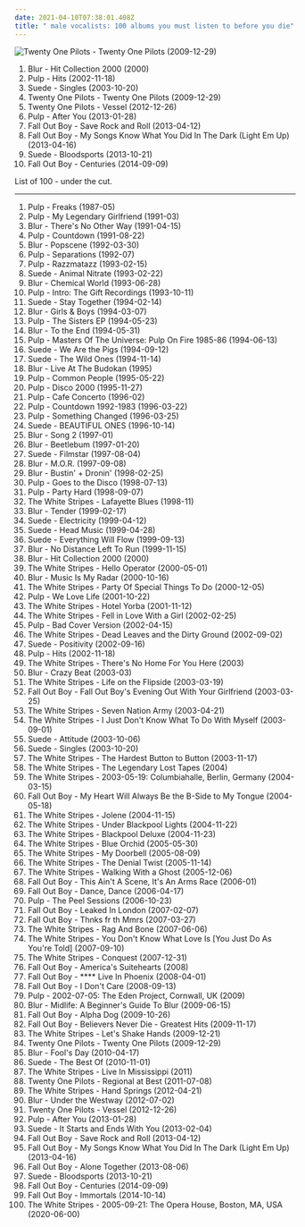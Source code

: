 ```yaml
---
date: 2021-04-10T07:38:01.408Z
title: " male vocalists: 100 albums you must listen to before you die"
---
```

![Twenty One Pilots - Twenty One Pilots (2009-12-29)](http://coverartarchive.org/release/f962ee2d-41cd-4a47-8f8c-dc402eacfaf3/10077631133-500.jpg "Twenty One Pilots - Twenty One Pilots (2009-12-29)")
<ol class="albums">
<li data-cover="https://img.discogs.com/yDktBNc2mqIYK_pEAdzm2ijWeWs=/fit-in/600x597/filters:strip_icc():format(jpeg):mode_rgb():quality(90)/discogs-images/R-10054585-1490820659-7104.jpeg.jpg" data-tags="80s, britpop, studiocolombo, buenos,  alternative,  alternative rock,  british,  pop rock,  male vocalists" role="button">Blur - Hit Collection 2000 (2000)</li>
<li data-cover="https://via.placeholder.com/450" data-tags="indie, rock, britpop, sheffield allsorts, fear of music" role="button">Pulp - Hits (2002-11-18)</li>
<li data-cover="http://coverartarchive.org/release/1afe7e41-7c77-4e13-90e5-f170404ad3df/13703071855-500.jpg" data-tags="alternative, brit-pop, alternative britpop, alternative rock, 90s" role="button">Suede - Singles (2003-10-20)</li>
<li data-cover="http://coverartarchive.org/release/f962ee2d-41cd-4a47-8f8c-dc402eacfaf3/10077631133-500.jpg" data-tags="hip-hop, indie, alternative, emo, rap, alternative pop, alternative hip-hop, pop rap, twenty one pilots,  alternative,  indie pop,  pop,  male vocalists,  alternative pop,  emo,  emo pop" role="button">Twenty One Pilots - Twenty One Pilots (2009-12-29)</li>
<li data-cover="http://coverartarchive.org/release/77f25b0b-bb51-44fb-b7b5-9c5c391769dd/7221126832-500.jpg" data-tags="alternative" role="button">Twenty One Pilots - Vessel (2012-12-26)</li>
<li data-cover="http://coverartarchive.org/release/4040e134-a3bf-4b54-a0c4-befc4a9c62ed/17987960903-500.jpg" data-tags="britpop, record store day, 2013 releases, rough trade, record store day 2013,  alternative,  alternative rock,  british,  pop rock,  male vocalists" role="button">Pulp - After You (2013-01-28)</li>
<li data-cover="http://coverartarchive.org/release/f6b77446-f07e-4768-bd34-f8baa90b9b4b/26624103376-500.jpg" data-tags="pop rock" role="button">Fall Out Boy - Save Rock and Roll (2013-04-12)</li>
<li data-cover="http://coverartarchive.org/release/da6e9e8b-ba68-4cf5-a375-12f83181923c/3260557740-500.jpg" data-tags="alternative" role="button">Fall Out Boy - My Songs Know What You Did In The Dark (Light Em Up) (2013-04-16)</li>
<li data-cover="http://coverartarchive.org/release/7cdac008-aaa2-4741-98ad-e4089dff00b2/6644098737-500.jpg" data-tags="britpop, glam rock" role="button">Suede - Bloodsports (2013-10-21)</li>
<li data-cover="http://coverartarchive.org/release/7e06809c-5677-45ad-95c6-92f95503aa11/8236940745-500.jpg" data-tags="pop, pop rock,  pop rock,  male vocalists,  emo,  emo pop" role="button">Fall Out Boy - Centuries (2014-09-09)</li>
</ol>
List of 100 - under the cut.
<!-- more -->

_________________

<ol class="albums">
<li data-cover="https://img.discogs.com/4hWONDDoT_2XOHooj__PrCTkui8=/fit-in/600x599/filters:strip_icc():format(jpeg):mode_rgb():quality(90)/discogs-images/R-313069-1223654037.jpeg.jpg" data-tags="post-punk" role="button">
Pulp - Freaks (1987-05)
</li>
<li data-cover="https://img.discogs.com/1UunTYJc7mdjrz13G5yXHDNoNQw=/fit-in/600x584/filters:strip_icc():format(jpeg):mode_rgb():quality(90)/discogs-images/R-3716503-1342278865-9111.jpeg.jpg" data-tags="britpop,  alternative,  alternative rock,  british,  pop rock,  male vocalists" role="button">
Pulp - My Legendary Girlfriend (1991-03)
</li>
<li data-cover="https://img.discogs.com/L0cQC1OggRV-og_czUbPGXLCXpM=/fit-in/524x540/filters:strip_icc():format(jpeg):mode_rgb():quality(90)/discogs-images/R-448702-1501638792-4931.jpeg.jpg" data-tags="indie, rock, british, indie rock, britpop,  alternative,  alternative rock,  british,  pop rock,  male vocalists" role="button">
Blur - There's No Other Way (1991-04-15)
</li>
<li data-cover="https://img.discogs.com/fFAYSBUiqnABoLJuX35Xzj5h8jM=/fit-in/600x598/filters:strip_icc():format(jpeg):mode_rgb():quality(90)/discogs-images/R-8741-1223662639.jpeg.jpg" data-tags="britpop,  alternative,  alternative rock,  british,  pop rock,  male vocalists" role="button">
Pulp - Countdown (1991-08-22)
</li>
<li data-cover="https://img.discogs.com/hOeX2unic3sqEV3Pp4XSmv1a0v0=/fit-in/594x600/filters:strip_icc():format(jpeg):mode_rgb():quality(90)/discogs-images/R-2467763-1285695912.jpeg.jpg" data-tags="britpop" role="button">
Blur - Popscene (1992-03-30)
</li>
<li data-cover="http://coverartarchive.org/release/ed8e6ae6-baf0-4e48-8f36-b927fd76064d/4395964292-500.jpg" data-tags="90s" role="button">
Pulp - Separations (1992-07)
</li>
<li data-cover="https://img.discogs.com/Pswlvl6nS1bjXMw-GiG38FnZTLE=/fit-in/550x550/filters:strip_icc():format(jpeg):mode_rgb():quality(90)/discogs-images/R-87457-1146661421.jpeg.jpg" data-tags="indie, alternative, indie pop, indie rock, britpop, england, sheffield, yorkshire, south yorkshire, adrien wayne,  alternative,  alternative rock,  british,  pop rock,  male vocalists" role="button">
Pulp - Razzmatazz (1993-02-15)
</li>
<li data-cover="http://coverartarchive.org/release/b32af0c3-ed99-4986-8884-f1b71f9d0880/19749929101-500.jpg" data-tags="indie rock, britpop, nude records" role="button">
Suede - Animal Nitrate (1993-02-22)
</li>
<li data-cover="http://coverartarchive.org/release/1ff783cb-e7c0-44c2-9819-52ce85f732b6/25084909010-500.jpg" data-tags="indie, rock, british, indie rock, britpop,  alternative,  alternative rock,  british,  pop rock,  male vocalists" role="button">
Blur - Chemical World (1993-06-28)
</li>
<li data-cover="http://coverartarchive.org/release/9f861029-3771-4c19-b0fc-e04cdedcd522/24578165858-500.jpg" data-tags="britpop, island records, great groove, where are my headphones, adrien wayne, where is my bong, criterio, weightlifting music, beats for days, pop lament, music to play on mdma, has me dancing even now,  alternative,  alternative rock,  british,  pop rock,  male vocalists" role="button">
Pulp - Intro: The Gift Recordings (1993-10-11)
</li>
<li data-cover="https://img.discogs.com/x_7blMdDkI4w7p1HklHbFmRFKUw=/fit-in/500x500/filters:strip_icc():format(jpeg):mode_rgb():quality(90)/discogs-images/R-3570647-1335708670.jpeg.jpg" data-tags="britpop, alternative pop and rock" role="button">
Suede - Stay Together (1994-02-14)
</li>
<li data-cover="https://img.discogs.com/CXsYXIsNA5cCGZYdz0f4LiPNdes=/fit-in/600x600/filters:strip_icc():format(jpeg):mode_rgb():quality(90)/discogs-images/R-10650810-1501689476-6451.jpeg.jpg" data-tags="indie, rock, british, indie rock, britpop,  alternative,  alternative rock,  british,  pop rock,  male vocalists" role="button">
Blur - Girls & Boys (1994-03-07)
</li>
<li data-cover="https://img.discogs.com/1UunTYJc7mdjrz13G5yXHDNoNQw=/fit-in/600x584/filters:strip_icc():format(jpeg):mode_rgb():quality(90)/discogs-images/R-3716503-1342278865-9111.jpeg.jpg" data-tags="britpop, island records, albums to get, pop lament,  alternative,  alternative rock,  british,  pop rock,  male vocalists" role="button">
Pulp - The Sisters EP (1994-05-23)
</li>
<li data-cover="http://coverartarchive.org/release/3ad32805-73ff-3cce-829e-15a61ad4411b/7940690155-500.jpg" data-tags="indie, rock, british, indie rock, britpop,  alternative,  alternative rock,  british,  pop rock,  male vocalists" role="button">
Blur - To the End (1994-05-31)
</li>
<li data-cover="http://coverartarchive.org/release/566b10e3-f9bb-3a7c-97a5-511a984030b3/16200392431-500.jpg" data-tags="britpop, flashback alternatives, pop lament,  alternative,  alternative rock,  british,  pop rock,  male vocalists" role="button">
Pulp - Masters Of The Universe: Pulp On Fire 1985-86 (1994-06-13)
</li>
<li data-cover="https://via.placeholder.com/450" data-tags="britpop, alternative pop and rock, nude records,  alternative,  alternative rock,  british,  pop rock,  male vocalists" role="button">
Suede - We Are the Pigs (1994-09-12)
</li>
<li data-cover="https://img.discogs.com/tbW842y4EdXRFowd-jHeapOijQQ=/fit-in/600x526/filters:strip_icc():format(jpeg):mode_rgb():quality(90)/discogs-images/R-8624306-1465448161-2236.jpeg.jpg" data-tags="britpop,  alternative,  alternative rock,  british,  pop rock,  male vocalists" role="button">
Suede - The Wild Ones (1994-11-14)
</li>
<li data-cover="http://coverartarchive.org/release/7b98c665-62c2-43a6-86fb-a13fad3629a7/17369299669-500.jpg" data-tags="britpop, flashback alternatives, livealbum,  alternative,  alternative rock,  british,  pop rock,  male vocalists" role="button">
Blur - Live At The Budokan (1995)
</li>
<li data-cover="https://img.discogs.com/IZP7KXc_xj0M1sDuQF_kjrnz7FE=/fit-in/600x589/filters:strip_icc():format(jpeg):mode_rgb():quality(90)/discogs-images/R-2032232-1405171624-2410.jpeg.jpg" data-tags="new wave, synth pop, britpop,  alternative,  alternative rock,  british,  pop rock,  male vocalists" role="button">
Pulp - Common People (1995-05-22)
</li>
<li data-cover="https://img.discogs.com/uwDHVzix96uEWADEC_ymq0Yl6SE=/fit-in/600x522/filters:strip_icc():format(jpeg):mode_rgb():quality(90)/discogs-images/R-15458121-1591957586-6527.jpeg.jpg" data-tags="britpop" role="button">
Pulp - Disco 2000 (1995-11-27)
</li>
<li data-cover="http://coverartarchive.org/release/8b15236b-57ca-4219-8056-40869068269c/18960802019-500.jpg" data-tags="britpop, live cafe concerto amsterdam,  alternative,  alternative rock,  british,  pop rock,  male vocalists" role="button">
Pulp - Cafe Concerto (1996-02)
</li>
<li data-cover="http://coverartarchive.org/release/dec0f3ae-2207-432c-a245-f55878db231f/16933953754-500.jpg" data-tags="indie pop, indie rock, new wave, britpop, 90s, compilation, alternative pop, indie dance, fire records, add, pop lament,  alternative,  alternative rock,  british,  pop rock,  male vocalists" role="button">
Pulp - Countdown 1992-1983 (1996-03-22)
</li>
<li data-cover="https://img.discogs.com/kfstvh9YpVEV4D28k7fyb-lBIKw=/fit-in/463x453/filters:strip_icc():format(jpeg):mode_rgb():quality(90)/discogs-images/R-1533654-1321276993.jpeg.jpg" data-tags="britpop, bring back the old last fm,  alternative,  alternative rock,  british,  pop rock,  male vocalists" role="button">
Pulp - Something Changed (1996-03-25)
</li>
<li data-cover="https://img.discogs.com/9Pysrxv3fxbnYFON2WyEHTYWhnQ=/fit-in/600x531/filters:strip_icc():format(jpeg):mode_rgb():quality(90)/discogs-images/R-3085511-1398612795-8683.jpeg.jpg" data-tags="britpop, nude records,  alternative,  alternative rock,  british,  pop rock,  male vocalists" role="button">
Suede - BEAUTIFUL ONES (1996-10-14)
</li>
<li data-cover="https://img.discogs.com/W2FnKYngKJJ9Jef-2KQ0xkxHhAs=/fit-in/600x600/filters:strip_icc():format(jpeg):mode_rgb():quality(90)/discogs-images/R-2845217-1613862346-6101.jpeg.jpg" data-tags="indie, rock, british, indie rock, britpop, radio arcadia, beshuffled,  alternative,  alternative rock,  british,  pop rock,  male vocalists" role="button">
Blur - Song 2 (1997-01)
</li>
<li data-cover="https://img.discogs.com/QV9TZOPWWClf6UT6NT2DZ4_GzQQ=/fit-in/600x599/filters:strip_icc():format(jpeg):mode_rgb():quality(90)/discogs-images/R-663446-1297358388.jpeg.jpg" data-tags="indie, rock, british, indie rock, britpop,  alternative,  alternative rock,  british,  pop rock,  male vocalists" role="button">
Blur - Beetlebum (1997-01-20)
</li>
<li data-cover="https://img.discogs.com/QRkR5Mc--0pl5djU47d_wC6PtsQ=/fit-in/600x603/filters:strip_icc():format(jpeg):mode_rgb():quality(90)/discogs-images/R-1931901-1554643221-5341.jpeg.jpg" data-tags="britpop, for sale, selling, nude records, for trade, trading,  alternative,  alternative rock,  british,  pop rock,  male vocalists" role="button">
Suede - Filmstar (1997-08-04)
</li>
<li data-cover="https://img.discogs.com/BeAXkXdgLk6QZWHKqmgcT53HP6o=/fit-in/600x602/filters:strip_icc():format(jpeg):mode_rgb():quality(90)/discogs-images/R-393755-1616590555-1364.jpeg.jpg" data-tags="indie, rock, british, indie rock, britpop,  alternative,  alternative rock,  british,  pop rock,  male vocalists" role="button">
Blur - M.O.R. (1997-09-08)
</li>
<li data-cover="http://coverartarchive.org/release/02d0a406-f64c-4815-a33f-a926f30aed21/21090014959-500.jpg" data-tags="live" role="button">
Blur - Bustin' + Dronin' (1998-02-25)
</li>
<li data-cover="http://coverartarchive.org/release/102d0327-bef8-46d4-a311-9836442dfd5c/4988031376-500.jpg" data-tags="britpop,  alternative,  alternative rock,  british,  pop rock,  male vocalists" role="button">
Pulp - Goes to the Disco (1998-07-13)
</li>
<li data-cover="http://coverartarchive.org/release/b6153b32-b5f4-4c44-8a99-c763f70b14d1/17810032954-500.jpg" data-tags="britpop,  alternative,  alternative rock,  british,  pop rock,  male vocalists" role="button">
Pulp - Party Hard (1998-09-07)
</li>
<li data-cover="http://coverartarchive.org/release/623e3f9c-75e7-406d-9cbe-9d6087b979b3/16312995368-500.jpg" data-tags="rock, alternative rock,  alternative,  garage rock,  alternative rock,  male vocalists,  noughties" role="button">
The White Stripes - Lafayette Blues (1998-11)
</li>
<li data-cover="http://coverartarchive.org/release/67432b65-2e9a-4219-bea9-646be808a39f/2545958513-500.jpg" data-tags="britpop" role="button">
Blur - Tender (1999-02-17)
</li>
<li data-cover="https://img.discogs.com/TIpTFlz4BuzCXH7Nx5_Ca242gf0=/fit-in/419x600/filters:strip_icc():format(jpeg):mode_rgb():quality(90)/discogs-images/R-2139227-1316855714.jpeg.jpg" data-tags="britpop,  alternative,  alternative rock,  british,  pop rock,  male vocalists" role="button">
Suede - Electricity (1999-04-12)
</li>
<li data-cover="https://img.discogs.com/ibMAfiLArBOVU-faP4LftnwZ_fE=/fit-in/600x539/filters:strip_icc():format(jpeg):mode_rgb():quality(90)/discogs-images/R-2956612-1441393650-3407.jpeg.jpg" data-tags="britpop, 90s" role="button">
Suede - Head Music (1999-04-28)
</li>
<li data-cover="https://img.discogs.com/tbW842y4EdXRFowd-jHeapOijQQ=/fit-in/600x526/filters:strip_icc():format(jpeg):mode_rgb():quality(90)/discogs-images/R-8624306-1465448161-2236.jpeg.jpg" data-tags="britpop,  alternative,  alternative rock,  british,  pop rock,  male vocalists" role="button">
Suede - Everything Will Flow (1999-09-13)
</li>
<li data-cover="https://img.discogs.com/hjqjfpuH7xrXvZepLZHdWwnxDKg=/fit-in/200x198/filters:strip_icc():format(jpeg):mode_rgb():quality(90)/discogs-images/R-425115-1111663662.jpg.jpg" data-tags="indie, rock, british, indie rock, britpop, on cd, got as a gift,  alternative,  alternative rock,  british,  pop rock,  male vocalists" role="button">
Blur - No Distance Left To Run (1999-11-15)
</li>
<li data-cover="https://img.discogs.com/yDktBNc2mqIYK_pEAdzm2ijWeWs=/fit-in/600x597/filters:strip_icc():format(jpeg):mode_rgb():quality(90)/discogs-images/R-10054585-1490820659-7104.jpeg.jpg" data-tags="80s, britpop, studiocolombo, buenos,  alternative,  alternative rock,  british,  pop rock,  male vocalists" role="button">
Blur - Hit Collection 2000 (2000)
</li>
<li data-cover="http://coverartarchive.org/release/f64b2ff3-2195-47e8-b6a4-1269458035db/26925907364-500.jpg" data-tags="alternative rock" role="button">
The White Stripes - Hello Operator (2000-05-01)
</li>
<li data-cover="https://img.discogs.com/gEyVgHUHidDepNTkbuJDMKUpuyM=/fit-in/532x471/filters:strip_icc():format(jpeg):mode_rgb():quality(90)/discogs-images/R-569005-1478139134-8645.jpeg.jpg" data-tags="alternative rock, britpop, 00s, bought, on cd, 2000 ep,  alternative,  alternative rock,  british,  pop rock,  male vocalists" role="button">
Blur - Music Is My Radar (2000-10-16)
</li>
<li data-cover="http://coverartarchive.org/release/2f96079b-3044-4def-aee7-57891101c610/16344699052-500.jpg" data-tags="rock,  alternative,  garage rock,  alternative rock,  male vocalists,  noughties" role="button">
The White Stripes - Party Of Special Things To Do (2000-12-05)
</li>
<li data-cover="http://coverartarchive.org/release/d8f8d195-b0ce-43c7-9435-ad236478cf9c/17812400344-500.jpg" data-tags="britpop" role="button">
Pulp - We Love Life (2001-10-22)
</li>
<li data-cover="https://img.discogs.com/MUHUeCvYgy6E6uMCxpoEywrXSKI=/fit-in/529x467/filters:strip_icc():format(jpeg):mode_rgb():quality(90)/discogs-images/R-1628919-1456112623-3389.jpeg.jpg" data-tags="rock, alternative, live,  alternative,  garage rock,  alternative rock,  male vocalists,  noughties" role="button">
The White Stripes - Hotel Yorba (2001-11-12)
</li>
<li data-cover="https://img.discogs.com/EizDS34N8c7RcmKNS6VVWfEUQnc=/fit-in/600x526/filters:strip_icc():format(jpeg):mode_rgb():quality(90)/discogs-images/R-3717853-1503043169-7704.jpeg.jpg" data-tags="alternative" role="button">
The White Stripes - Fell in Love With a Girl (2002-02-25)
</li>
<li data-cover="http://coverartarchive.org/release/8619a517-2a81-4719-bd7f-2803ed33f31e/17811509879-500.jpg" data-tags="britpop, jarvis cocker fan radio, bad cover version, island records, josta59 radio, pop lament,  alternative,  alternative rock,  british,  pop rock,  male vocalists" role="button">
Pulp - Bad Cover Version (2002-04-15)
</li>
<li data-cover="http://coverartarchive.org/release/de11cd24-1a3c-456f-bc99-44a29ee10abf/23815756252-500.jpg" data-tags="rock, live, leaves and roots and twigs and branches,  alternative,  garage rock,  alternative rock,  male vocalists,  noughties" role="button">
The White Stripes - Dead Leaves and the Dirty Ground (2002-09-02)
</li>
<li data-cover="https://img.discogs.com/M_gqpk65VIC_2J3vyaTiOY8ijBw=/fit-in/600x529/filters:strip_icc():format(jpeg):mode_rgb():quality(90)/discogs-images/R-7452598-1441785579-1698.jpeg.jpg" data-tags="britpop,  alternative,  alternative rock,  british,  pop rock,  male vocalists" role="button">
Suede - Positivity (2002-09-16)
</li>
<li data-cover="https://via.placeholder.com/450" data-tags="indie, rock, britpop, sheffield allsorts, fear of music" role="button">
Pulp - Hits (2002-11-18)
</li>
<li data-cover="https://img.discogs.com/BW4KNYtreRgPwGgfomkrP0Jr7UA=/fit-in/600x600/filters:strip_icc():format(jpeg):mode_rgb():quality(90)/discogs-images/R-13040293-1546972472-6077.jpeg.jpg" data-tags="rock, loud,  alternative,  garage rock,  alternative rock,  male vocalists,  noughties" role="button">
The White Stripes - There's No Home For You Here (2003)
</li>
<li data-cover="https://img.discogs.com/BNPK4_Ne6b4KcwnpPc1LVSrUNmc=/fit-in/440x626/filters:strip_icc():format(jpeg):mode_rgb():quality(90)/discogs-images/R-2790057-1308314541.jpeg.jpg" data-tags="indie rock" role="button">
Blur - Crazy Beat (2003-03)
</li>
<li data-cover="http://coverartarchive.org/release/831de1ef-7a34-43b7-b1d5-f8484249f03f/15476279103-500.jpg" data-tags="rock, bootleg, pure bax,  alternative,  garage rock,  alternative rock,  male vocalists,  noughties" role="button">
The White Stripes - Life on the Flipside (2003-03-19)
</li>
<li data-cover="http://coverartarchive.org/release/5b44192b-5b11-3985-b539-25174501d546/28391998382-500.jpg" data-tags="punk, emo, fall out boy" role="button">
Fall Out Boy - Fall Out Boy's Evening Out With Your Girlfriend (2003-03-25)
</li>
<li data-cover="https://img.discogs.com/GwzFvRQQLriJYj_DdLrD1qfliHk=/fit-in/475x475/filters:strip_icc():format(jpeg):mode_rgb():quality(90)/discogs-images/R-1568406-1229058007.jpeg.jpg" data-tags="rock" role="button">
The White Stripes - Seven Nation Army (2003-04-21)
</li>
<li data-cover="https://img.discogs.com/f7xQ-fGYTGIdkzRYeq-zWvMh6ig=/fit-in/600x594/filters:strip_icc():format(jpeg):mode_rgb():quality(90)/discogs-images/R-6727593-1426113024-4838.jpeg.jpg" data-tags="rock,  alternative,  garage rock,  alternative rock,  male vocalists,  noughties" role="button">
The White Stripes - I Just Don't Know What To Do With Myself (2003-09-01)
</li>
<li data-cover="http://coverartarchive.org/release/943f1a9d-504d-46ef-9d38-00efa1bd0954/19766298816-500.jpg" data-tags="britpop,  alternative,  alternative rock,  british,  pop rock,  male vocalists" role="button">
Suede - Attitude (2003-10-06)
</li>
<li data-cover="http://coverartarchive.org/release/1afe7e41-7c77-4e13-90e5-f170404ad3df/13703071855-500.jpg" data-tags="alternative, brit-pop, alternative britpop, alternative rock, 90s" role="button">
Suede - Singles (2003-10-20)
</li>
<li data-cover="http://coverartarchive.org/release/946a7d4d-68e0-4943-a032-dc39fef21068/23815704626-500.jpg" data-tags="alternative rock" role="button">
The White Stripes - The Hardest Button to Button (2003-11-17)
</li>
<li data-cover="http://coverartarchive.org/release/7bb2f32e-f8ae-46aa-96c6-7305f902307a/2743587006-500.jpg" data-tags="rock, alternative rock,  alternative,  garage rock,  alternative rock,  male vocalists,  noughties" role="button">
The White Stripes - The Legendary Lost Tapes (2004)
</li>
<li data-cover="https://img.discogs.com/BW4KNYtreRgPwGgfomkrP0Jr7UA=/fit-in/600x600/filters:strip_icc():format(jpeg):mode_rgb():quality(90)/discogs-images/R-13040293-1546972472-6077.jpeg.jpg" data-tags="rock, 00s, i own this, crunchy indie,  alternative,  garage rock,  alternative rock,  male vocalists,  noughties" role="button">
The White Stripes - 2003-05-19: Columbiahalle, Berlin, Germany (2004-03-15)
</li>
<li data-cover="http://coverartarchive.org/release/fc2b4c7a-a7e3-4756-bcec-cd3e9a2ce4b7/28392699788-500.jpg" data-tags="acoustic" role="button">
Fall Out Boy - My Heart Will Always Be the B-Side to My Tongue (2004-05-18)
</li>
<li data-cover="http://coverartarchive.org/release/3ab76bfc-ffec-4b5e-b3b4-0b6f19297bc9/28196080807-500.jpg" data-tags="rock" role="button">
The White Stripes - Jolene (2004-11-15)
</li>
<li data-cover="https://img.discogs.com/Nzb4_CMuWh6EX50JkGZH2JU0YXQ=/fit-in/600x594/filters:strip_icc():format(jpeg):mode_rgb():quality(90)/discogs-images/R-1278990-1526412859-4185.jpeg.jpg" data-tags="rock" role="button">
The White Stripes - Under Blackpool Lights (2004-11-22)
</li>
<li data-cover="https://img.discogs.com/Qzf6EvFlIN42Qd8dKKgyo0Sn9l8=/fit-in/500x500/filters:strip_icc():format(jpeg):mode_rgb():quality(90)/discogs-images/R-1010559-1183975733.jpeg.jpg" data-tags="rock,  alternative,  garage rock,  alternative rock,  male vocalists,  noughties" role="button">
The White Stripes - Blackpool Deluxe (2004-11-23)
</li>
<li data-cover="https://img.discogs.com/Y_i8eZruQmDV7g4ZC5cZTT80zCI=/fit-in/600x600/filters:strip_icc():format(jpeg):mode_rgb():quality(90)/discogs-images/R-503345-1426119276-6042.jpeg.jpg" data-tags="alternative rock, garage rock" role="button">
The White Stripes - Blue Orchid (2005-05-30)
</li>
<li data-cover="https://img.discogs.com/m5lLbqo1Yt8vkMIQ2rzZUXuVWB4=/fit-in/600x597/filters:strip_icc():format(jpeg):mode_rgb():quality(90)/discogs-images/R-12812052-1542430643-5407.jpeg.jpg" data-tags="rock, alternative, lyrical, single, my doorbell, cd single, visitor,  alternative,  garage rock,  alternative rock,  male vocalists,  noughties, having a visitor" role="button">
The White Stripes - My Doorbell (2005-08-09)
</li>
<li data-cover="https://img.discogs.com/Z-nR4jZ7yypNkIB7HacT8cUD_xA=/fit-in/600x596/filters:strip_icc():format(jpeg):mode_rgb():quality(90)/discogs-images/R-870222-1562007428-2739.jpeg.jpg" data-tags="alternative, alternative rock" role="button">
The White Stripes - The Denial Twist (2005-11-14)
</li>
<li data-cover="http://coverartarchive.org/release/a302d6bd-b66f-4580-9a8e-22ee4d058187/16199686653-500.jpg" data-tags="rock, alternative" role="button">
The White Stripes - Walking With a Ghost (2005-12-06)
</li>
<li data-cover="http://coverartarchive.org/release/ea031f21-ab34-437b-be42-dc611e9ead39/10405296884-500.jpg" data-tags="pop" role="button">
Fall Out Boy - This Ain't A Scene, It's An Arms Race (2006-01)
</li>
<li data-cover="https://img.discogs.com/ovq-wG12BJjOn4kzdbFNJHz11zU=/fit-in/600x524/filters:strip_icc():format(jpeg):mode_rgb():quality(90)/discogs-images/R-1858449-1599685075-7197.jpeg.jpg" data-tags="pop,  pop rock,  male vocalists,  emo,  emo pop" role="button">
Fall Out Boy - Dance, Dance (2006-04-17)
</li>
<li data-cover="https://img.discogs.com/XIkdQLBga2WiknUb0bkBcZHefNA=/fit-in/600x330/filters:strip_icc():format(jpeg):mode_rgb():quality(90)/discogs-images/R-8364976-1460192754-6346.jpeg.jpg" data-tags="britpop, universal records,  alternative,  alternative rock,  british,  pop rock,  male vocalists" role="button">
Pulp - The Peel Sessions (2006-10-23)
</li>
<li data-cover="http://coverartarchive.org/release/75a6b93c-cf8b-4fca-9525-825b61ed5e78/4257661147-500.jpg" data-tags="pop, live,  pop rock,  male vocalists,  emo,  emo pop" role="button">
Fall Out Boy - Leaked In London (2007-02-07)
</li>
<li data-cover="https://img.discogs.com/PBR8RQYCW1n8ft-fyE2Y20SJmwM=/fit-in/600x466/filters:strip_icc():format(jpeg):mode_rgb():quality(90)/discogs-images/R-9877363-1527621423-9267.jpeg.jpg" data-tags="pop, deathcore, brutal death metal, brutal deathcore, altar of the metal gods, altar of the metal gods sludge, altar of the metal gods melodic metal, altar of the metal gods neo-classical metal, altar of the metal gods death metal, altar of the metal gods black metal, altar of the metal gods thrash metal, altar of the metal gods folk metal, altar of the metal gods ambient metal, altar of the metal gods nwobhm, altar of the metal gods doom metal, altar of the metal gods pagan metal, altar of the metal gods technical death metal, altar of the metal gods symphonic metal, altar of the metal gods epic metal, altar of the metal gods hardcore, altar of the metal gods power metal, altar of the metal gods industrial metal, altar of the metal gods drone metal,  pop rock,  male vocalists,  emo,  emo pop" role="button">
Fall Out Boy - Thnks fr th Mmrs (2007-03-27)
</li>
<li data-cover="https://via.placeholder.com/450" data-tags="rock" role="button">
The White Stripes - Rag And Bone (2007-06-06)
</li>
<li data-cover="https://img.discogs.com/f7xQ-fGYTGIdkzRYeq-zWvMh6ig=/fit-in/600x594/filters:strip_icc():format(jpeg):mode_rgb():quality(90)/discogs-images/R-6727593-1426113024-4838.jpeg.jpg" data-tags="rock, alternative, merkliste,  alternative,  garage rock,  alternative rock,  male vocalists,  noughties" role="button">
The White Stripes - You Don't Know What Love Is [You Just Do As You're Told] (2007-09-10)
</li>
<li data-cover="https://img.discogs.com/BSqtIj77lF5C2pDaNtht7QlY0jY=/fit-in/600x600/filters:strip_icc():format(jpeg):mode_rgb():quality(90)/discogs-images/R-1297212-1249545407.png.jpg" data-tags="rock" role="button">
The White Stripes - Conquest (2007-12-31)
</li>
<li data-cover="https://img.discogs.com/5Kvwp8qlPH8rSfJCo5I1PdYyS7g=/fit-in/600x600/filters:strip_icc():format(jpeg):mode_rgb():quality(90)/discogs-images/R-10003277-1581692932-4449.jpeg.jpg" data-tags="pop,  pop rock,  male vocalists,  emo,  emo pop" role="button">
Fall Out Boy - America's Suitehearts (2008)
</li>
<li data-cover="http://coverartarchive.org/release/f15335cd-1f62-41f6-807e-a8bf2b3c4b1b/15688317582-500.jpg" data-tags="emo" role="button">
Fall Out Boy - **** Live In Phoenix (2008-04-01)
</li>
<li data-cover="https://img.discogs.com/46dad272331b770e45c28eea695bf30f59a15b86/images/spacer.gif" data-tags="rock" role="button">
Fall Out Boy - I Don't Care (2008-09-13)
</li>
<li data-cover="http://coverartarchive.org/release/d95e24b9-a8b8-4a44-8f81-f254e765e395/24578825534-500.jpg" data-tags="britpop,  alternative,  alternative rock,  british,  pop rock,  male vocalists" role="button">
Pulp - 2002-07-05: The Eden Project, Cornwall, UK (2009)
</li>
<li data-cover="http://coverartarchive.org/release/a35d4ab1-edc9-41bc-96aa-ed0edb78c4eb/15056011308-500.jpg" data-tags="britpop" role="button">
Blur - Midlife: A Beginner's Guide To Blur (2009-06-15)
</li>
<li data-cover="http://coverartarchive.org/release/032600fc-9c45-4464-86e6-569b30e91e70/3260508216-500.jpg" data-tags="pop, fall out boy,  pop rock,  male vocalists,  emo,  emo pop" role="button">
Fall Out Boy - Alpha Dog (2009-10-26)
</li>
<li data-cover="http://coverartarchive.org/release/fa345686-b9cf-47d4-9862-e37e9199c4e5/8250454850-500.jpg" data-tags="pop punk" role="button">
Fall Out Boy - Believers Never Die - Greatest Hits (2009-11-17)
</li>
<li data-cover="https://img.discogs.com/14Pi6U6g-EBEkQbzgIQBiPanYzY=/fit-in/500x500/filters:strip_icc():format(jpeg):mode_rgb():quality(90)/discogs-images/R-1348922-1211749324.jpeg.jpg" data-tags="alternative rock" role="button">
The White Stripes - Let's Shake Hands (2009-12-21)
</li>
<li data-cover="http://coverartarchive.org/release/f962ee2d-41cd-4a47-8f8c-dc402eacfaf3/10077631133-500.jpg" data-tags="hip-hop, indie, alternative, emo, rap, alternative pop, alternative hip-hop, pop rap, twenty one pilots,  alternative,  indie pop,  pop,  male vocalists,  alternative pop,  emo,  emo pop" role="button">
Twenty One Pilots - Twenty One Pilots (2009-12-29)
</li>
<li data-cover="http://coverartarchive.org/release/d1defd81-e7ef-3a2b-b757-73d2a55e43fc/4853051989-500.jpg" data-tags="10s" role="button">
Blur - Fool's Day (2010-04-17)
</li>
<li data-cover="http://coverartarchive.org/release/d7d16c58-8498-46bc-90b6-d5b042428935/3195674266-500.jpg" data-tags="10s" role="button">
Suede - The Best Of (2010-11-01)
</li>
<li data-cover="http://coverartarchive.org/release/43fde1e0-e1c3-4cd1-a901-300f343eb1dc/18841019679-500.jpg" data-tags="rock, live,  alternative,  garage rock,  alternative rock,  male vocalists,  noughties" role="button">
The White Stripes - Live In Mississippi (2011)
</li>
<li data-cover="http://coverartarchive.org/release/f4a3f76f-959e-46e9-bfdb-59d8ba3066e1/3742879315-500.jpg" data-tags="electronic, rap" role="button">
Twenty One Pilots - Regional at Best (2011-07-08)
</li>
<li data-cover="http://coverartarchive.org/release/95d1c725-0e28-4f0c-8cf7-6ae9dba827d9/8146451588-500.jpg" data-tags="rock,  alternative,  garage rock,  alternative rock,  male vocalists,  noughties" role="button">
The White Stripes - Hand Springs (2012-04-21)
</li>
<li data-cover="http://coverartarchive.org/release/b087c472-8060-42c3-9a6d-7ea0fe2bb140/1395668762-500.jpg" data-tags="10s" role="button">
Blur - Under the Westway (2012-07-02)
</li>
<li data-cover="http://coverartarchive.org/release/77f25b0b-bb51-44fb-b7b5-9c5c391769dd/7221126832-500.jpg" data-tags="alternative" role="button">
Twenty One Pilots - Vessel (2012-12-26)
</li>
<li data-cover="http://coverartarchive.org/release/4040e134-a3bf-4b54-a0c4-befc4a9c62ed/17987960903-500.jpg" data-tags="britpop, record store day, 2013 releases, rough trade, record store day 2013,  alternative,  alternative rock,  british,  pop rock,  male vocalists" role="button">
Pulp - After You (2013-01-28)
</li>
<li data-cover="http://coverartarchive.org/release/b3307cbf-8d47-4817-bf29-ad7103806d6d/4269949080-500.jpg" data-tags="britpop,  alternative,  alternative rock,  british,  pop rock,  male vocalists" role="button">
Suede - It Starts and Ends With You (2013-02-04)
</li>
<li data-cover="http://coverartarchive.org/release/f6b77446-f07e-4768-bd34-f8baa90b9b4b/26624103376-500.jpg" data-tags="pop rock" role="button">
Fall Out Boy - Save Rock and Roll (2013-04-12)
</li>
<li data-cover="http://coverartarchive.org/release/da6e9e8b-ba68-4cf5-a375-12f83181923c/3260557740-500.jpg" data-tags="alternative" role="button">
Fall Out Boy - My Songs Know What You Did In The Dark (Light Em Up) (2013-04-16)
</li>
<li data-cover="https://img.discogs.com/hFmK0hGoAMy6fL9smq8gqMvD5ns=/fit-in/380x338/filters:strip_icc():format(jpeg):mode_rgb():quality(90)/discogs-images/R-3505874-1452981640-9841.jpeg.jpg" data-tags="pop, remix, fall out boy, eletronca,  pop rock,  male vocalists,  emo,  emo pop" role="button">
Fall Out Boy - Alone Together (2013-08-06)
</li>
<li data-cover="http://coverartarchive.org/release/7cdac008-aaa2-4741-98ad-e4089dff00b2/6644098737-500.jpg" data-tags="britpop, glam rock" role="button">
Suede - Bloodsports (2013-10-21)
</li>
<li data-cover="http://coverartarchive.org/release/7e06809c-5677-45ad-95c6-92f95503aa11/8236940745-500.jpg" data-tags="pop, pop rock,  pop rock,  male vocalists,  emo,  emo pop" role="button">
Fall Out Boy - Centuries (2014-09-09)
</li>
<li data-cover="http://coverartarchive.org/release/973406d5-4993-42c3-afa5-bbe353c8daa9/8577013377-500.jpg" data-tags="pop, bibiheg,  pop rock,  male vocalists,  emo,  emo pop" role="button">
Fall Out Boy - Immortals (2014-10-14)
</li>
<li data-cover="https://img.discogs.com/zD0IFfEcu3VR-4ANnyoCLmL4b3w=/fit-in/600x599/filters:strip_icc():format(jpeg):mode_rgb():quality(90)/discogs-images/R-15506576-1593132099-1106.jpeg.jpg" data-tags="punk, alternative, live, the white stripes, white stripes" role="button">
The White Stripes - 2005-09-21: The Opera House, Boston, MA, USA (2020-06-00)
</li>
</ol>
